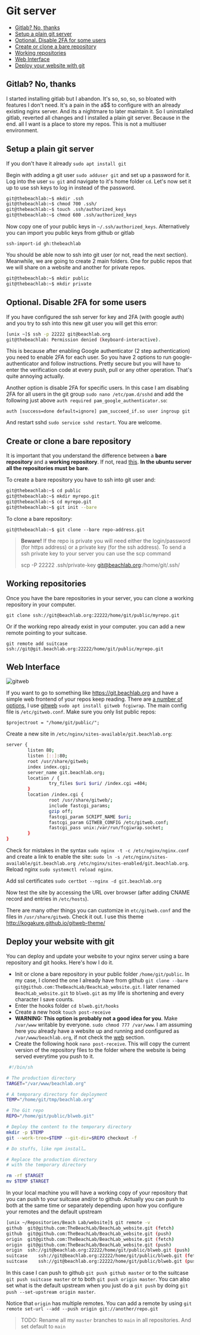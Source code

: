 # Git server

<!-- vim-markdown-toc GFM -->

* [Gitlab? No, thanks](#gitlab-no-thanks)
* [Setup a plain git server](#setup-a-plain-git-server)
* [Optional. Disable 2FA for some users](#optional-disable-2fa-for-some-users)
* [Create or clone a bare repository](#create-or-clone-a-bare-repository)
* [Working repositories](#working-repositories)
* [Web Interface](#web-interface)
* [Deploy your website with git](#deploy-your-website-with-git)

<!-- vim-markdown-toc -->

## Gitlab? No, thanks

I started installing gitlab but I abandon. It's so, so, so, so bloated with features I don't need. It's a pain in the a$$ to configure with an already existing nginx server. And its a nightmare to later maintain it. So I uninstalled gitlab, reverted all changes and I installed a plain git server. Because in the end. all I want is a place to store my repos. This is not a multiuser environment.

## Setup a plain git server

If you don't have it already `sudo apt install git`

Begin with adding a git user `sudo adduser git` and set up a password for it. Log into the user `su git` and navigate to it's home folder `cd`. Let's now set it up to use ssh keys to log in instead of the password.

```bash
git@thebeachlab:~$ mkdir .ssh
git@thebeachlab:~$ chmod 700 .ssh/
git@thebeachlab:~$ touch .ssh/authorized_keys
git@thebeachlab:~$ chmod 600 .ssh/authorized_keys
```

Now copy one of your public keys in `~/.ssh/authorized_keys`. Alternatively you can import you public keys from github or gitlab

`ssh-import-id gh:thebeachlab`

You should be able now to ssh into git user (or not, read the next section). Meanwhile, we are going to create 2 main folders. One for public repos that we will share on a website and another for private repos.

```bash
git@thebeachlab:~$ mkdir public
git@thebeachlab:~$ mkdir private
```

## Optional. Disable 2FA for some users

If you have configured the ssh server for key and 2FA (with google auth) and you try to ssh into this new git user you will get this error:

```bash
[unix ~]$ ssh -p 22222 git@beachlab.org
git@thebeachlab: Permission denied (keyboard-interactive).
```

This is because after enabling Google authenticator (2 step authentication) you need to enable 2FA for each user. So you have 2 options to run google-authenticator and follow instructions. Pretty secure but you will have to enter the verification code at every push, pull or any other operation. That's quite annoying actually.

Another option is disable 2FA for specific users. In this case I am disabling 2FA for all users in the git group `sudo nano /etc/pam.d/sshd` and add the following just above `auth required pam_google_authenticator.so`:

`auth [success=done default=ignore] pam_succeed_if.so user ingroup git`

And restart sshd `sudo service sshd restart`. You are welcome.

## Create or clone a bare repository

It is important that you understand the difference between a **bare repository** and a **working repository**. If not, read [this](https://www.saintsjd.com/2011/01/what-is-a-bare-git-repository/). **In the ubuntu server all the repositories must be bare**.

To create a bare repository  you have to ssh into git user and:

```bash
git@thebeachlab:~$ cd public
git@thebeachlab:~$ mkdir myrepo.git
git@thebeachlab:~$ cd myrepo.git
git@thebeachlab:~$ git init --bare
```

To clone a bare repository:

`git@thebeachlab:~$ git clone --bare repo-address.git`

> **Beware!** If the repo is private you will need either the login/password (for https address) or a private key (for the ssh address). To send a ssh private key to your server you can use the scp command
>
> scp -P 22222 .ssh/private-key git@beachlab.org:/home/git/.ssh/

## Working repositories

Once you have the bare repositories in your server, you can clone a working repository in your computer.

`git clone ssh://git@beachlab.org:22222/home/git/public/myrepo.git`

Or if the working repo already exist in your computer. you can add a new remote pointing to your suitcase.

`git remote add suitcase ssh://git@git.beachlab.org:22222/home/git/public/myrepo.git`

## Web Interface

![gitweb](../img/gitweb.png)

If you want to go to something like <https://git.beachlab.org> and have a simple web frontend of your repos keep reading. There are [a number of options](https://git.wiki.kernel.org/index.php/Interfaces,_frontends,_and_tools#Web_Interfaces), I use [gitweb](https://git.wiki.kernel.org/index.php/Gitweb) `sudo apt install gitweb fcgiwrap`. The main config file is `/etc/gitweb.conf`. Make sure you only list public repos:

`$projectroot = "/home/git/public/";`

Create a new site in `/etc/nginx/sites-available/git.beachlab.org`:

```bash
server {
        listen 80;
        listen [::]:80;
        root /usr/share/gitweb;
        index index.cgi;
        server_name git.beachlab.org;
        location / {
                try_files $uri $uri/ /index.cgi =404;
        }
        location /index.cgi {
                root /usr/share/gitweb/;
                include fastcgi_params;
                gzip off;
                fastcgi_param SCRIPT_NAME $uri;
                fastcgi_param GITWEB_CONFIG /etc/gitweb.conf;
                fastcgi_pass unix:/var/run/fcgiwrap.socket;
        }
}
```
Check for mistakes in the syntax `sudo nginx -t -c /etc/nginx/nginx.conf` and create a link to enable the site: `sudo ln -s /etc/nginx/sites-available/git.beachlab.org /etc/nginx/sites-enabled/git.beachlab.org`. Reload nginx `sudo systemctl reload nginx`.

Add ssl certificates `sudo certbot --nginx -d git.beachlab.org`

Now test the site by accessing the URL over browser (after adding CNAME record and entries in `/etc/hosts`).

There are many other things you can customize in `etc/gitweb.conf` and the files in `/usr/share/gitweb`. Check it out. I use this theme <http://kogakure.github.io/gitweb-theme/>

## Deploy your website with git

You can deploy and update your website to your nginx server using a bare repository and git hooks. Here's how I do it.

- Init or clone a bare repository in your public folder `/home/git/public`. In my case, I cloned the one I already have from github `git clone --bare git@github.com:TheBeachLab/BeachLab_website.git`. I later renamed `BeachLab_website.git` to `blweb.git` as my life is shortening and every character I save counts.
- Enter the hooks folder `cd blweb.git/hooks`
- Create a new hook `touch post-receive`
- **WARNING: This option is probably not a good idea for you**. Make `/var/www` writable by everyone. `sudo chmod 777 /var/www`. I am assuming here you already have a website up and running and configured as `/var/www/beachlab.org`, if not check the [web](web.md) section.
- Create the following hook `nano post-receive`. This will copy the current version of the repository files to the folder where the website is being served everytime you push to it.

```bash
 #!/bin/sh

# The production directory
TARGET="/var/www/beachlab.org"

# A temporary directory for deployment
TEMP="/home/git/tmp/beachlab.org"

# The Git repo
REPO="/home/git/public/blweb.git"

# Deploy the content to the temporary directory
mkdir -p $TEMP
git --work-tree=$TEMP --git-dir=$REPO checkout -f

# Do stuffs, like npm install…

# Replace the production directory
# with the temporary directory

rm -rf $TARGET
mv $TEMP $TARGET
```

In your local machine you will have a working copy of your repository that you can push to your suitcase and/or to github. Actually you can push to both at the same time or separately depending upon how you configure your remotes and the default upstream

```bash
[unix ~/Repositories/Beach Lab/website]$ git remote -v
github	git@github.com:TheBeachLab/BeachLab_website.git (fetch)
github	git@github.com:TheBeachLab/BeachLab_website.git (push)
origin	git@github.com:TheBeachLab/BeachLab_website.git (fetch)
origin	git@github.com:TheBeachLab/BeachLab_website.git (push)
origin	ssh://git@beachlab.org:22222/home/git/public/blweb.git (push)
suitcase	ssh://git@beachlab.org:22222/home/git/public/blweb.git (fetch)
suitcase	ssh://git@beachlab.org:22222/home/git/public/blweb.git (push)
```

In this case I can push to github `git push github master` or to the suitcase `git push suitcase master` or to both `git push origin master`. You can also set what is the default upstream when you just do a `git push` by doing `git push --set-upstream origin master`.

Notice that `origin` has multiple remotes. You can add a remote by using `git remote set-url --add --push origin git://another/repo.git`

> TODO: Rename all my `master` branches to `main` in all repositories. And set default to `main`


